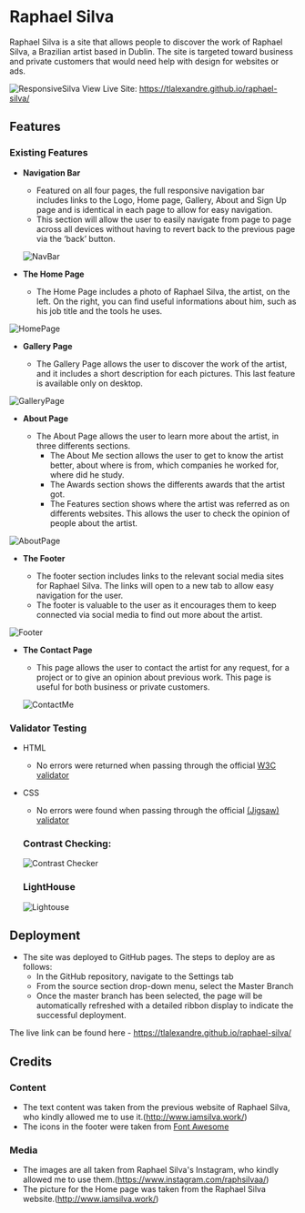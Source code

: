 # Raphael Silva

Raphael Silva is a site that allows people to discover the work of Raphael Silva, a Brazilian artist based in Dublin. The site is targeted toward business and private customers that would need help with design for websites or ads. 

![ResponsiveSilva](https://user-images.githubusercontent.com/120526785/236818459-dbe1af8d-3558-41cf-9304-2d3d70602954.png)
View Live Site:
https://tlalexandre.github.io/raphael-silva/

## Features 

### Existing Features

- __Navigation Bar__

  - Featured on all four pages, the full responsive navigation bar includes links to the Logo, Home page, Gallery, About and Sign Up page and is identical in each page to allow for easy navigation.
  - This section will allow the user to easily navigate from page to page across all devices without having to revert back to the previous page via the ‘back’ button.
  
  ![NavBar](https://user-images.githubusercontent.com/120526785/236818663-22f267ce-6330-4f12-9785-feeb0828ff9e.png)

- __The Home Page__

  - The Home Page includes a photo of Raphael Silva, the artist, on the left. On the right, you can find useful informations about him, such as his job title and the tools he uses.
  
![HomePage](https://user-images.githubusercontent.com/120526785/236819149-b0ec365d-0515-4e44-b664-02e6de03cc68.png)


- __Gallery Page__

  - The Gallery Page allows the user to discover the work of the artist, and it includes a short description for each pictures. This last feature is available only on desktop.
  
![GalleryPage](https://user-images.githubusercontent.com/120526785/236819553-3bf1c657-a903-4c7b-a60f-8b837090cce4.png)

- __About Page__

  - The About Page allows the user to learn more about the artist, in three differents sections.
    - The About Me section allows the user to get to know the artist better, about where is from, which companies he worked for, where did he study.
    - The Awards section shows the differents awards that the artist got.
    - The Features section shows where the artist was referred as on differents websites. This allows the user to check the opinion of people about the artist.
    
![AboutPage](https://user-images.githubusercontent.com/120526785/236820452-9b86b3cc-4dc6-4ec0-bac3-b2641d7b014b.png)

- __The Footer__ 

  - The footer section includes links to the relevant social media sites for Raphael Silva. The links will open to a new tab to allow easy navigation for the user. 
  - The footer is valuable to the user as it encourages them to keep connected via social media to find out more about the artist.
  
![Footer](https://user-images.githubusercontent.com/120526785/236820783-c7dcb9f6-6d59-4f40-ab58-9828b4690bc9.png)

- __The Contact Page__

  - This page allows the user to contact the artist for any request, for a project or to give an opinion about previous work. This page is useful for both business or private customers.
  
  ![ContactMe](https://user-images.githubusercontent.com/120526785/236821465-5707b754-eb70-4a5c-bace-c763ce7c0b65.png)

### Validator Testing 

- HTML
  - No errors were returned when passing through the official [W3C validator](https://validator.w3.org/nu/?doc=https%3A%2F%2Ftlalexandre.github.io%2Fraphael-silva%2F)
- CSS
  - No errors were found when passing through the official [(Jigsaw) validator](https://jigsaw.w3.org/css-validator/validator?uri=https%3A%2F%2Ftlalexandre.github.io%2Fraphael-silva%2F&profile=css3svg&usermedium=all&warning=1&vextwarning=&lang=en)
  
  ### Contrast Checking: 
  ![Contrast Checker](https://user-images.githubusercontent.com/120526785/236825381-c17e2eed-ae72-4892-a8de-2452fa31cfd9.png)
  
  ### LightHouse
   ![Lightouse](https://user-images.githubusercontent.com/120526785/236825482-abf93de4-3cf9-40c1-81fc-c2c3eaa3f174.png)


## Deployment

- The site was deployed to GitHub pages. The steps to deploy are as follows: 
  - In the GitHub repository, navigate to the Settings tab 
  - From the source section drop-down menu, select the Master Branch
  - Once the master branch has been selected, the page will be automatically refreshed with a detailed ribbon display to indicate the successful deployment. 

The live link can be found here - https://tlalexandre.github.io/raphael-silva/ 

## Credits 

### Content 

- The text content was taken from the previous website of Raphael Silva, who kindly allowed me to use it.(http://www.iamsilva.work/)
- The icons in the footer were taken from [Font Awesome](https://fontawesome.com/)

### Media

- The images are all taken from Raphael Silva's Instagram, who kindly allowed me to use them.(https://www.instagram.com/raphsilvaa/)
- The picture for the Home page was taken from the Raphael Silva website.(http://www.iamsilva.work/)
